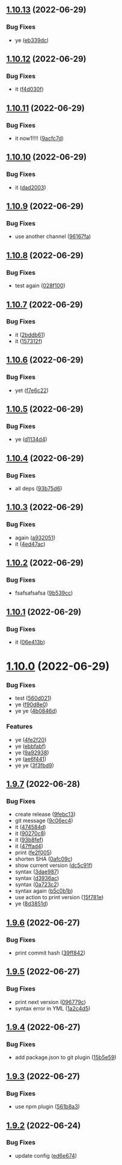 ## [1.10.13](https://github.com/yuliankarapetkov/react-cicd/compare/v1.10.12...v1.10.13) (2022-06-29)


### Bug Fixes

* ye ([eb339dc](https://github.com/yuliankarapetkov/react-cicd/commit/eb339dc4ca5fb2d0d7dc6b44d074d549a25e5303))

## [1.10.12](https://github.com/yuliankarapetkov/react-cicd/compare/v1.10.11...v1.10.12) (2022-06-29)


### Bug Fixes

* it ([f4d030f](https://github.com/yuliankarapetkov/react-cicd/commit/f4d030f3ad6ffc6baaa21315dd1e14c7167bebfd))

## [1.10.11](https://github.com/yuliankarapetkov/react-cicd/compare/v1.10.10...v1.10.11) (2022-06-29)


### Bug Fixes

* it now1!!!! ([9acfc7d](https://github.com/yuliankarapetkov/react-cicd/commit/9acfc7db6638a96d30810edadba3dda9a02d02ba))

## [1.10.10](https://github.com/yuliankarapetkov/react-cicd/compare/v1.10.9...v1.10.10) (2022-06-29)


### Bug Fixes

* it ([dad2003](https://github.com/yuliankarapetkov/react-cicd/commit/dad2003caeda29a5450f43a2b428f5d84e282361))

## [1.10.9](https://github.com/yuliankarapetkov/react-cicd/compare/v1.10.8...v1.10.9) (2022-06-29)


### Bug Fixes

* use another channel ([96167fa](https://github.com/yuliankarapetkov/react-cicd/commit/96167fa97e23a2b1e881c674701da0a7bd6f43b3))

## [1.10.8](https://github.com/yuliankarapetkov/react-cicd/compare/v1.10.7...v1.10.8) (2022-06-29)


### Bug Fixes

* test again ([028f100](https://github.com/yuliankarapetkov/react-cicd/commit/028f1003226210711d358c106ea4fd4b443ab7c3))

## [1.10.7](https://github.com/yuliankarapetkov/react-cicd/compare/v1.10.6...v1.10.7) (2022-06-29)


### Bug Fixes

* it ([2bddb61](https://github.com/yuliankarapetkov/react-cicd/commit/2bddb61c5fa9b2d49101fdede5280dcfe4578ff4))
* it ([157312f](https://github.com/yuliankarapetkov/react-cicd/commit/157312f304f6fb273f0b627de01b8575bbaa46c6))

## [1.10.6](https://github.com/yuliankarapetkov/react-cicd/compare/v1.10.5...v1.10.6) (2022-06-29)


### Bug Fixes

* yet ([f7e6c22](https://github.com/yuliankarapetkov/react-cicd/commit/f7e6c22718077ac7b7a47311b274f82fc0f7bc60))

## [1.10.5](https://github.com/yuliankarapetkov/react-cicd/compare/v1.10.4...v1.10.5) (2022-06-29)


### Bug Fixes

* ye ([d1134d4](https://github.com/yuliankarapetkov/react-cicd/commit/d1134d4cb5893302b5c7ecef2d66d805e0711e22))

## [1.10.4](https://github.com/yuliankarapetkov/react-cicd/compare/v1.10.3...v1.10.4) (2022-06-29)


### Bug Fixes

* all deps ([93b75d6](https://github.com/yuliankarapetkov/react-cicd/commit/93b75d6c0ac425862fad45af48890cb0cf073fc3))

## [1.10.3](https://github.com/yuliankarapetkov/react-cicd/compare/v1.10.2...v1.10.3) (2022-06-29)


### Bug Fixes

* again ([a932051](https://github.com/yuliankarapetkov/react-cicd/commit/a932051509b3b8284ef2e6a334ba89e2484e8ad5))
* it ([4ed47ac](https://github.com/yuliankarapetkov/react-cicd/commit/4ed47ac9a9419cc828befacc50b1d00673c3928c))

## [1.10.2](https://github.com/yuliankarapetkov/react-cicd/compare/v1.10.1...v1.10.2) (2022-06-29)


### Bug Fixes

* fsafsafsafsa ([9b539cc](https://github.com/yuliankarapetkov/react-cicd/commit/9b539ccd226353cb82361f821e21a36947ad177e))

## [1.10.1](https://github.com/yuliankarapetkov/react-cicd/compare/v1.10.0...v1.10.1) (2022-06-29)


### Bug Fixes

* it ([06e413b](https://github.com/yuliankarapetkov/react-cicd/commit/06e413b7d1bfef7deb508527753eb1bb40db516b))

# [1.10.0](https://github.com/yuliankarapetkov/react-cicd/compare/v1.9.7...v1.10.0) (2022-06-29)


### Bug Fixes

* test ([560d021](https://github.com/yuliankarapetkov/react-cicd/commit/560d0217518629223eef09167c1a57907b3f3d91))
* ye ([f90d8e0](https://github.com/yuliankarapetkov/react-cicd/commit/f90d8e0a76fa08a168822acb7f48f1f4b4e4bd40))
* ye ye ([4b0846d](https://github.com/yuliankarapetkov/react-cicd/commit/4b0846d395d2532f48cd41ac9a245be0ef758ba9))


### Features

* ye ([4fe2f20](https://github.com/yuliankarapetkov/react-cicd/commit/4fe2f20fdfbe2a5bdc168f2214b9d6501a6fd7d9))
* ye ([ebbfabf](https://github.com/yuliankarapetkov/react-cicd/commit/ebbfabf94a99938453fd2a2cd36a48a5d65072ff))
* ye ([9a92938](https://github.com/yuliankarapetkov/react-cicd/commit/9a92938771a2e5f4a291aa55d394e9e0eccd8ea8))
* ye ([ae6f441](https://github.com/yuliankarapetkov/react-cicd/commit/ae6f4410b5c8db3106419c8a75c841d6bd49cb7f))
* ye ye ([3f3fbd9](https://github.com/yuliankarapetkov/react-cicd/commit/3f3fbd98b57b16fbc9744a8f6c11435c7a644c4c))

## [1.9.7](https://github.com/yuliankarapetkov/react-cicd/compare/v1.9.6...v1.9.7) (2022-06-28)


### Bug Fixes

* create release ([9febc13](https://github.com/yuliankarapetkov/react-cicd/commit/9febc132802c1e2205b3136535f0a4e8eded1632))
* git message ([9c06ec4](https://github.com/yuliankarapetkov/react-cicd/commit/9c06ec4694606c752209a14503353f43a0e6f358))
* it ([474584d](https://github.com/yuliankarapetkov/react-cicd/commit/474584d9cbe188846d4ac4d1c5d59312a51e6453))
* it ([90270c8](https://github.com/yuliankarapetkov/react-cicd/commit/90270c80740e771e228b8a495a5157b35f4b241b))
* it ([93b8fef](https://github.com/yuliankarapetkov/react-cicd/commit/93b8fef98dd58e0b355da1db41475c1a085ba553))
* it ([47ffad4](https://github.com/yuliankarapetkov/react-cicd/commit/47ffad476ef6b994828ad5731d6c22458476bf32))
* print ([fe2f005](https://github.com/yuliankarapetkov/react-cicd/commit/fe2f00591e15e06aef9be0dbb5ea3dfd59aa5696))
* shorten SHA ([0afc09c](https://github.com/yuliankarapetkov/react-cicd/commit/0afc09c71feb24c49bad2e548f33fda4be264d0a))
* show current version ([dc5c91f](https://github.com/yuliankarapetkov/react-cicd/commit/dc5c91fa6b7225c0c0340e39c00d6c5718c85137))
* syntax ([3dae987](https://github.com/yuliankarapetkov/react-cicd/commit/3dae98769f7eb48a579ab28336c8a897cd3c2421))
* syntax ([d3936ac](https://github.com/yuliankarapetkov/react-cicd/commit/d3936ac73e93229d9986184d4519532b037c1430))
* syntax ([0a723c2](https://github.com/yuliankarapetkov/react-cicd/commit/0a723c20e87f1cb9744149a146a0f81db9018497))
* syntax again ([b5c0b1b](https://github.com/yuliankarapetkov/react-cicd/commit/b5c0b1b96857b79002037481367ba85e6e218173))
* use action to print version ([15f781e](https://github.com/yuliankarapetkov/react-cicd/commit/15f781e64b1bf62bc76981da990cbac2abd6e5e3))
* ye ([8d3851d](https://github.com/yuliankarapetkov/react-cicd/commit/8d3851d32b8cdc2addcb8bf577c54f7224a7dac0))

## [1.9.6](https://github.com/yuliankarapetkov/react-cicd/compare/v1.9.5...v1.9.6) (2022-06-27)


### Bug Fixes

* print commit hash ([39ff842](https://github.com/yuliankarapetkov/react-cicd/commit/39ff842481824879307d749ad87a194cfe084293))

## [1.9.5](https://github.com/yuliankarapetkov/react-cicd/compare/v1.9.4...v1.9.5) (2022-06-27)


### Bug Fixes

* print next version ([096779c](https://github.com/yuliankarapetkov/react-cicd/commit/096779c1de56646b498d0820398fb8f4cb2998a9))
* syntax error in YML ([1a2c4d5](https://github.com/yuliankarapetkov/react-cicd/commit/1a2c4d5a84bf5f2054cbf28209e81969cc8edcc7))

## [1.9.4](https://github.com/yuliankarapetkov/react-cicd/compare/v1.9.3...v1.9.4) (2022-06-27)


### Bug Fixes

* add package.json to git plugin ([15b5e59](https://github.com/yuliankarapetkov/react-cicd/commit/15b5e5908f2477cc2748f2867e7e292ecab5e018))

## [1.9.3](https://github.com/yuliankarapetkov/react-cicd/compare/v1.9.2...v1.9.3) (2022-06-27)


### Bug Fixes

* use npm plugin ([561b8a3](https://github.com/yuliankarapetkov/react-cicd/commit/561b8a30549cae7808188d42c465434485b92177))

## [1.9.2](https://github.com/yuliankarapetkov/react-cicd/compare/v1.9.1...v1.9.2) (2022-06-24)

### Bug Fixes

- update config ([ed6e674](https://github.com/yuliankarapetkov/react-cicd/commit/ed6e674ada92824d951db1aa1bf93efef87d3431))
